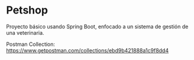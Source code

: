# Petshop

Proyecto básico usando Spring Boot, enfocado a un sistema de gestión de una veterinaria.

Postman Collection: https://www.getpostman.com/collections/ebd9b421888a1c9f8dd4
